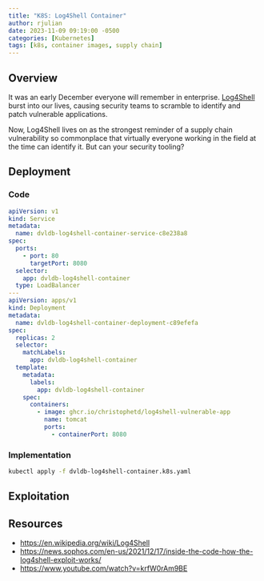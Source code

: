 ```yaml
---
title: "K8S: Log4Shell Container"
author: rjulian
date: 2023-11-09 09:19:00 -0500
categories: [Kubernetes]
tags: [k8s, container images, supply chain]
---
```


## Overview

It was an early December everyone will remember in enterprise. [Log4Shell](https://en.wikipedia.org/wiki/Log4Shell) burst into our lives, causing security teams to scramble to identify and patch vulnerable applications. 

Now, Log4Shell lives on as the strongest reminder of a supply chain vulnerability so commonplace that virtually everyone working in the field at the time can identify it. But can your security tooling?

## Deployment

### Code
```yaml
apiVersion: v1
kind: Service
metadata:
  name: dvldb-log4shell-container-service-c8e238a8
spec:
  ports:
    - port: 80
      targetPort: 8080
  selector:
    app: dvldb-log4shell-container
  type: LoadBalancer
---
apiVersion: apps/v1
kind: Deployment
metadata:
  name: dvldb-log4shell-container-deployment-c89efefa
spec:
  replicas: 2
  selector:
    matchLabels:
      app: dvldb-log4shell-container
  template:
    metadata:
      labels:
        app: dvldb-log4shell-container
    spec:
      containers:
        - image: ghcr.io/christophetd/log4shell-vulnerable-app
          name: tomcat
          ports:
            - containerPort: 8080
```

### Implementation

```bash
kubectl apply -f dvldb-log4shell-container.k8s.yaml
```

## Exploitation


## Resources

* https://en.wikipedia.org/wiki/Log4Shell 
* https://news.sophos.com/en-us/2021/12/17/inside-the-code-how-the-log4shell-exploit-works/ 
* https://www.youtube.com/watch?v=krfW0rAm9BE
